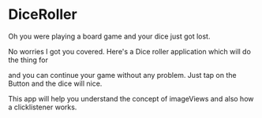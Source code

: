 # DiceRoller

Oh you were playing a board game and your dice just got lost.

No worries I got you covered. Here's a Dice roller application which will do the thing for

and you can continue your game without any problem. Just tap on the Button and the dice will nice.

This app will help you understand the concept of imageViews and also how a clicklistener works.
